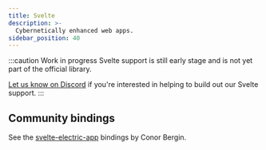 ```yaml
---
title: Svelte
description: >-
  Cybernetically enhanced web apps.
sidebar_position: 40
---
```


:::caution Work in progress
Svelte support is still early stage and is not yet part of the official library.

[Let us know on Discord](https://discord.electric-sql.com) if you're interested in helping to build out our Svelte support.
:::

## Community bindings

See the [svelte-electric-app](https://github.com/conorbergin/svelte-electric-app) bindings by Conor Bergin.
